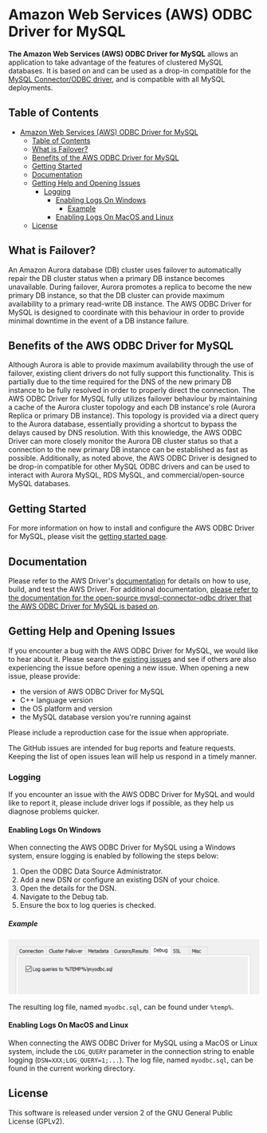 # Amazon Web Services (AWS) ODBC Driver for MySQL

**The Amazon Web Services (AWS) ODBC Driver for MySQL** allows an application to take advantage of the features of clustered MySQL databases. It is based on and can be used as a drop-in compatible for the [MySQL Connector/ODBC driver](https://github.com/mysql/mysql-connector-odbc/), and is compatible with all MySQL deployments.

## Table of Contents
- [Amazon Web Services (AWS) ODBC Driver for MySQL](#amazon-web-services-aws-odbc-driver-for-mysql)
  - [Table of Contents](#table-of-contents)
  - [What is Failover?](#what-is-failover)
  - [Benefits of the AWS ODBC Driver for MySQL](#benefits-of-the-aws-odbc-driver-for-mysql)
  - [Getting Started](#getting-started)
  - [Documentation](#documentation)
  - [Getting Help and Opening Issues](#getting-help-and-opening-issues)
    - [Logging](#logging)
      - [Enabling Logs On Windows](#enabling-logs-on-windows)
        - [Example](#example)
      - [Enabling Logs On MacOS and Linux](#enabling-logs-on-macos-and-linux)
  - [License](#license)

## What is Failover?
An Amazon Aurora database (DB) cluster uses failover to automatically repair the DB cluster status when a primary DB instance becomes unavailable. During failover, Aurora promotes a replica to become the new primary DB instance, so that the DB cluster can provide maximum availability to a primary read-write DB instance. The AWS ODBC Driver for MySQL is designed to coordinate with this behaviour in order to provide minimal downtime in the event of a DB instance failure.

## Benefits of the AWS ODBC Driver for MySQL
Although Aurora is able to provide maximum availability through the use of failover, existing client drivers do not fully support this functionality. This is partially due to the time required for the DNS of the new primary DB instance to be fully resolved in order to properly direct the connection. The AWS ODBC Driver for MySQL fully utilizes failover behaviour by maintaining a cache of the Aurora cluster topology and each DB instance's role (Aurora Replica or primary DB instance). This topology is provided via a direct query to the Aurora database, essentially providing a shortcut to bypass the delays caused by DNS resolution. With this knowledge, the AWS ODBC Driver can more closely monitor the Aurora DB cluster status so that a connection to the new primary DB instance can be established as fast as possible. Additionally, as noted above, the AWS ODBC Driver is designed to be drop-in compatible for other MySQL ODBC drivers and can be used to interact with Aurora MySQL, RDS MySQL, and commercial/open-source MySQL databases.

## Getting Started
For more information on how to install and configure the AWS ODBC Driver for MySQL, please visit the [getting started page](./docs/GettingStarted.md).

## Documentation
Please refer to the AWS Driver's [documentation](./docs/Documentation.md) for details on how to use, build, and test the AWS Driver. For additional documentation, [please refer to the documentation for the open-source mysql-connector-odbc driver that the AWS ODBC Driver for MySQL is based on](https://dev.mysql.com/doc/connector-cpp/8.0/en/).

## Getting Help and Opening Issues
If you encounter a bug with the AWS ODBC Driver for MySQL, we would like to hear about it. Please search the [existing issues](https://github.com/awslabs/aws-mysql-odbc/issues) and see if others are also experiencing the issue before opening a new issue. When opening a new issue, please provide: 

- the version of AWS ODBC Driver for MySQL
- C++ language version
- the OS platform and version
- the MySQL database version you're running against

Please include a reproduction case for the issue when appropriate.

The GitHub issues are intended for bug reports and feature requests. Keeping the list of open issues lean will help us respond in a timely manner.

### Logging
If you encounter an issue with the AWS ODBC Driver for MySQL and would like to report it, please include driver logs if possible, as they help us diagnose problems quicker.

#### Enabling Logs On Windows
When connecting the AWS ODBC Driver for MySQL using a Windows system, ensure logging is enabled by following the steps below:

1. Open the ODBC Data Source Administrator.
2. Add a new DSN or configure an existing DSN of your choice.
3. Open the details for the DSN.
4. Navigate to the Debug tab.
5. Ensure the box to log queries is checked.

##### Example
![enable-logging-windows](docs/enable-logging-windows.jpg)

The resulting log file, named `myodbc.sql`, can be found under `%temp%`.

#### Enabling Logs On MacOS and Linux
When connecting the AWS ODBC Driver for MySQL using a MacOS or Linux system, include the `LOG_QUERY` parameter in the connection string to enable logging (`DSN=XXX;LOG_QUERY=1;...`). The log file, named `myodbc.sql`, can be found in the current working directory.

## License
This software is released under version 2 of the GNU General Public License (GPLv2).
